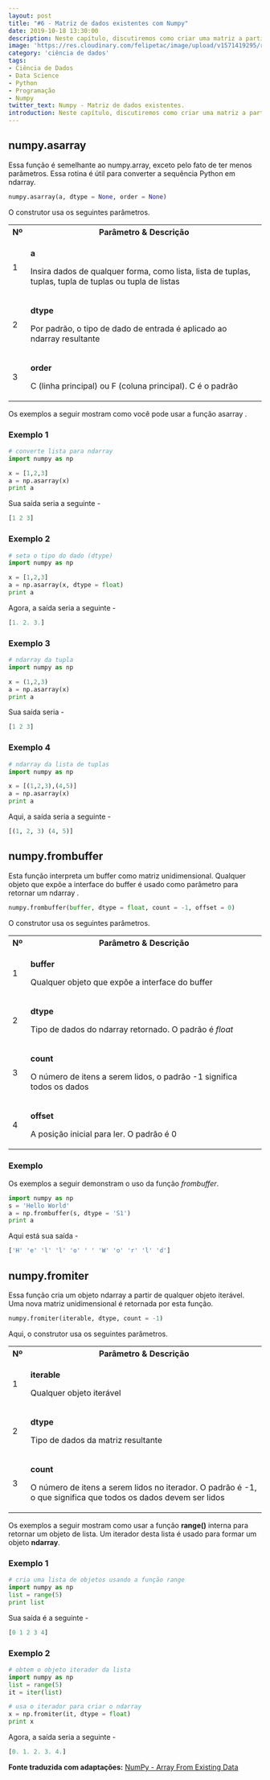 ```yaml
---
layout: post
title: "#6 - Matriz de dados existentes com Numpy"
date: 2019-10-18 13:30:00
description: Neste capítulo, discutiremos como criar uma matriz a partir de dados existentes.
image: 'https://res.cloudinary.com/felipetac/image/upload/v1571419295/rubrik3_wy9ufi.jpg'
category: 'ciência de dados'
tags:
- Ciência de Dados
- Data Science
- Python
- Programação
- Numpy
twitter_text: Numpy - Matriz de dados existentes.
introduction: Neste capítulo, discutiremos como criar uma matriz a partir dos dados existentes.
---
```


## numpy.asarray

Essa função é semelhante ao numpy.array, exceto pelo fato de ter menos parâmetros. Essa rotina é útil para converter a sequência Python em ndarray.

```py
numpy.asarray(a, dtype = None, order = None)
```

O construtor usa os seguintes parâmetros.

<table>
<tbody><tr>
<th style="text-align:center;">Nº</th>
<th style="text-align:center;">Parâmetro &amp; Descrição</th>
</tr>
<tr>
<td>1</td>
<td><p><b>a</b></p>
<p>Insira dados de qualquer forma, como lista, lista de tuplas, tuplas, tupla de tuplas ou tupla de listas</p>
</td>
</tr>
<tr>
<td>2</td>
<td><p><b>dtype</b></p>
<p>Por padrão, o tipo de dado de entrada é aplicado ao ndarray resultante</p>
</td>
</tr>
<tr>
<td>3</td>
<td><p><b>order</b></p>
<p>C (linha principal) ou F (coluna principal). C é o padrão</p>
</td>
</tr>
</tbody></table>

Os exemplos a seguir mostram como você pode usar a função asarray .

### Exemplo 1

```py
# converte lista para ndarray
import numpy as np

x = [1,2,3]
a = np.asarray(x)
print a
```

Sua saída seria a seguinte -

```py
[1 2 3]
```

### Exemplo 2


```py
# seta o tipo do dado (dtype)
import numpy as np

x = [1,2,3]
a = np.asarray(x, dtype = float)
print a
```

Agora, a saída seria a seguinte -

```py
[1. 2. 3.]
```

### Exemplo 3

```py
# ndarray da tupla
import numpy as np

x = (1,2,3)
a = np.asarray(x)
print a
```

Sua saída seria -

```py
[1 2 3]
```

### Exemplo 4

```py
# ndarray da lista de tuplas
import numpy as np

x = [(1,2,3),(4,5)]
a = np.asarray(x)
print a
```

Aqui, a saída seria a seguinte -

```py
[(1, 2, 3) (4, 5)]
```

## numpy.frombuffer

Esta função interpreta um buffer como matriz unidimensional. Qualquer objeto que expõe a interface do buffer é usado como parâmetro para retornar um ndarray .

```py
numpy.frombuffer(buffer, dtype = float, count = -1, offset = 0)
```

O construtor usa os seguintes parâmetros.

<table>
<tbody><tr>
<th style="text-align:center;">Nº</th>
<th style="text-align:center;">Parâmetro &amp; Descrição</th>
</tr>
<tr>
<td>1</td>
<td><p><b>buffer</b></p>
<p>Qualquer objeto que expõe a interface do buffer</p>
</td>
</tr>
<tr>
<td>2</td>
<td><p><b>dtype</b></p>
<p>Tipo de dados do ndarray retornado. O padrão é <i>float</i></p>
</td>
</tr>
<tr>
<td>3</td>
<td><p><b>count</b></p>
<p>O número de itens a serem lidos, o padrão -1 significa todos os dados</p>
</td>
</tr>
<tr>
<td>4</td>
<td><p><b>offset</b></p>
<p>A posição inicial para ler. O padrão é 0</p>
</td>
</tr>
</tbody></table>

### Exemplo

Os exemplos a seguir demonstram o uso da função _frombuffer_.

```py
import numpy as np
s = 'Hello World'
a = np.frombuffer(s, dtype = 'S1')
print a
```

Aqui está sua saída -

```py
['H' 'e' 'l' 'l' 'o' ' ' 'W' 'o' 'r' 'l' 'd']
```

## numpy.fromiter

Essa função cria um objeto ndarray a partir de qualquer objeto iterável. Uma nova matriz unidimensional é retornada por esta função.

```py
numpy.fromiter(iterable, dtype, count = -1)
```

Aqui, o construtor usa os seguintes parâmetros.

<table>
<tbody><tr>
<th style="text-align:center;">Nº</th>
<th style="text-align:center;">Parâmetro &amp; Descrição</th>
</tr>
<tr>
<td>1</td>
<td><p><b>iterable</b></p>
<p>Qualquer objeto iterável</p>
</td>
</tr>
<tr>
<td>2</td>
<td><p><b>dtype</b></p>
<p>Tipo de dados da matriz resultante</p>
</td>
</tr>
<tr>
<td>3</td>
<td><p><b>count</b></p>
<p>O número de itens a serem lidos no iterador. O padrão é -1, o que significa que todos os dados devem ser lidos</p>
</td>
</tr>
</tbody></table>

Os exemplos a seguir mostram como usar a função __range()__ interna para retornar um objeto de lista. Um iterador desta lista é usado para formar um objeto __ndarray__.

### Exemplo 1

```py
# cria uma lista de objetos usando a função range
import numpy as np
list = range(5)
print list
```

Sua saída é a seguinte -

```py
[0 1 2 3 4]
```

### Exemplo 2

```py
# obtem o objeto iterador da lista
import numpy as np
list = range(5)
it = iter(list)

# usa o iterador para criar o ndarray
x = np.fromiter(it, dtype = float)
print x
```

Agora, a saída seria a seguinte -

```py
[0. 1. 2. 3. 4.]
```

**Fonte traduzida com adaptações:** [NumPy - Array From Existing Data](https://www.tutorialspoint.com/numpy/numpy_array_from_existing_data.htm)


